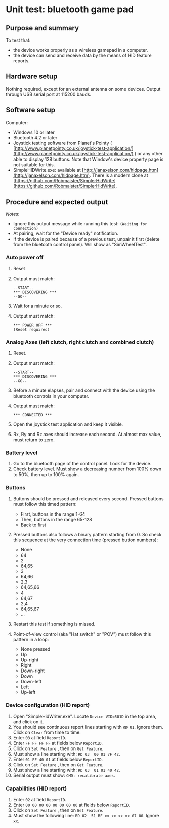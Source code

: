 # Unit test: bluetooth game pad

## Purpose and summary

To test that:

- the device works properly as a wireless gamepad in a computer.
- the device can send and receive data by the means of HID feature reports.

## Hardware setup

Nothing required, except for an external antenna on some devices.
Output through USB serial port at 115200 bauds.

## Software setup

Computer:

- Windows 10 or later
- Bluetooth 4.2 or later
- Joystick testing software from Planet's Pointy ( [http://www.planetpointy.co.uk/joystick-test-application/](http://www.planetpointy.co.uk/joystick-test-application/) ) or any other able to display 128 buttons. Note that Window's device property page is not suitable for this.
- SimpleHIDWrite.exe: available at [http://janaxelson.com/hidpage.htm](http://janaxelson.com/hidpage.htm). There is a modern clone at [https://github.com/Robmaister/SimplerHidWrite](https://github.com/Robmaister/SimplerHidWrite).

## Procedure and expected output

_Notes_:

- Ignore this output message while running this test: `(Waiting for connection)`
- At pairing, wait for the "Device ready" notification.
- If the device is paired because of a previous test, unpair it first (delete from the bluetooth control panel). Will show as "SimWheelTest".

### Auto power off

1. Reset
2. Output must match:

   ```text
   --START--
   *** DISCOVERING ***
   --GO--
   ```

3. Wait for a minute or so.
4. Output must match:

   ```text
   *** POWER OFF ***
   (Reset required)
   ```

### Analog Axes (left clutch, right clutch and combined clutch)

1. Reset.
2. Output must match:

   ```text
   --START--
   *** DISCOVERING ***
   --GO--
   ```

3. Before a minute elapses, pair and connect with the device using the bluetooth controls in your computer.
4. Output must match:

   ```text
   *** CONNECTED ***
   ```

5. Open the joystick test application and keep it visible.
6. Rx, Ry and Rz axes should increase each second. At almost max value, must return to zero.

### Battery level

1. Go to the bluetooth page of the control panel. Look for the device.
2. Check battery level. Must show a decreasing number from 100% down to 50%, then up to 100% again.

### Buttons

1. Buttons should be pressed and released every second. Pressed buttons must follow this timed pattern:
   - First, buttons in the range 1-64
   - Then, buttons in the range 65-128
   - Back to first

2. Pressed buttons also follows a binary pattern starting from 0. So check this sequence at the very connection time (pressed button numbers):
   - None
   - 64
   - 2
   - 64,65
   - 3
   - 64,66
   - 2,3
   - 64,65,66
   - 4
   - 64,67
   - 2,4
   - 64,65,67
   - ...
3. Restart this test if something is missed.
4. Point-of-view control (aka "Hat switch" or "POV") must follow this pattern in a loop:
   - None pressed
   - Up
   - Up-right
   - Right
   - Down-right
   - Down
   - Down-left
   - Left
   - Up-left

### Device configuration (HID report)

1. Open "SimpleHidWriter.exe". Locate `Device VID=501D` in the top area, and click on it.
2. You should see continuous report lines starting with `RD 01`. Ignore them. Click on `Clear` from time to time.
3. Enter `03` at field `ReportID`.
4. Enter `FF FF FF FF` at fields below `ReportID`.
5. Click on `Set Feature` , then on `Get Feature`.
6. Must show a line starting with: `RD 03  00 01 7F 42`.
7. Enter `01 FF 40 01` at fields below `ReportID`.
8. Click on `Set Feature` , then on `Get Feature`.
9. Must show a line starting with: `RD 03  01 01 40 42`.
10. Serial output must show: `CMD: recalibrate axes`.

### Capabilities (HID report)

1. Enter `02` at field `ReportID`.
2. Enter `00 00 00 00 00 00 00 00` at fields below `ReportID`.
3. Click on `Set Feature` , then on `Get Feature`.
4. Must show the following line: `RD 02  51 BF xx xx xx xx 07 00`. Ignore `xx`.
